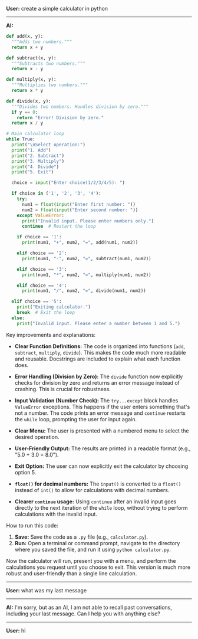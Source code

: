 **User:**
create a simple calculator in python


---

**AI:**
```python
def add(x, y):
  """Adds two numbers."""
  return x + y

def subtract(x, y):
  """Subtracts two numbers."""
  return x - y

def multiply(x, y):
  """Multiplies two numbers."""
  return x * y

def divide(x, y):
  """Divides two numbers. Handles division by zero."""
  if y == 0:
    return "Error! Division by zero."
  return x / y

# Main calculator loop
while True:
  print("\nSelect operation:")
  print("1. Add")
  print("2. Subtract")
  print("3. Multiply")
  print("4. Divide")
  print("5. Exit")

  choice = input("Enter choice(1/2/3/4/5): ")

  if choice in ('1', '2', '3', '4'):
    try:
      num1 = float(input("Enter first number: "))
      num2 = float(input("Enter second number: "))
    except ValueError:
      print("Invalid input. Please enter numbers only.")
      continue  # Restart the loop

    if choice == '1':
      print(num1, "+", num2, "=", add(num1, num2))

    elif choice == '2':
      print(num1, "-", num2, "=", subtract(num1, num2))

    elif choice == '3':
      print(num1, "*", num2, "=", multiply(num1, num2))

    elif choice == '4':
      print(num1, "/", num2, "=", divide(num1, num2))

  elif choice == '5':
    print("Exiting calculator.")
    break  # Exit the loop
  else:
    print("Invalid input. Please enter a number between 1 and 5.")
```

Key improvements and explanations:

* **Clear Function Definitions:**  The code is organized into functions (`add`, `subtract`, `multiply`, `divide`). This makes the code much more readable and reusable.  Docstrings are included to explain what each function does.

* **Error Handling (Division by Zero):** The `divide` function now explicitly checks for division by zero and returns an error message instead of crashing. This is crucial for robustness.

* **Input Validation (Number Check):** The `try...except` block handles `ValueError` exceptions. This happens if the user enters something that's not a number.  The code prints an error message and `continue` restarts the `while` loop, prompting the user for input again.

* **Clear Menu:** The user is presented with a numbered menu to select the desired operation.

* **User-Friendly Output:** The results are printed in a readable format (e.g., "5.0 + 3.0 = 8.0").

* **Exit Option:** The user can now explicitly exit the calculator by choosing option 5.

* **`float()` for decimal numbers:**  The `input()` is converted to a `float()` instead of `int()` to allow for calculations with decimal numbers.

* **Clearer `continue` usage:** Using `continue` after an invalid input goes directly to the next iteration of the `while` loop, without trying to perform calculations with the invalid input.

How to run this code:

1.  **Save:** Save the code as a `.py` file (e.g., `calculator.py`).
2.  **Run:** Open a terminal or command prompt, navigate to the directory where you saved the file, and run it using `python calculator.py`.

Now the calculator will run, present you with a menu, and perform the calculations you request until you choose to exit. This version is much more robust and user-friendly than a single line calculation.



---

**User:**
what was my last message


---

**AI:**
I'm sorry, but as an AI, I am not able to recall past conversations, including your last message. Can I help you with anything else?



---

**User:**
hi
